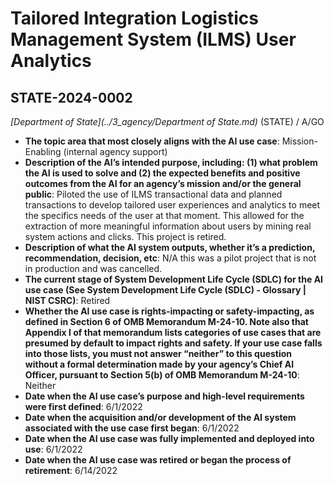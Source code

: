 # Tailored Integration Logistics Management System (ILMS) User Analytics
## STATE-2024-0002
_[Department of State](../3_agency/Department of State.md)_ (STATE) / A/GO


+ **The topic area that most closely aligns with the AI use case**: Mission-Enabling (internal agency support)
+ **Description of the AI’s intended purpose, including: (1) what problem the AI is used to solve and (2) the expected benefits and positive outcomes from the AI for an agency’s mission and/or the general public**: Piloted the use of ILMS transactional data and planned transactions to develop tailored user experiences and analytics to meet the specifics needs of the user at that moment. This allowed for the extraction of more meaningful information about users by mining real system actions and clicks. This project is retired.
+ **Description of what the AI system outputs, whether it’s a prediction, recommendation, decision, etc**: N/A this was a pilot project that is not in production and was cancelled.
+ **The current stage of System Development Life Cycle (SDLC) for the AI use case (See System Development Life Cycle (SDLC) - Glossary | NIST CSRC)**: Retired
+ **Whether the AI use case is rights-impacting or safety-impacting, as defined in Section 6 of OMB Memorandum M-24-10. Note also that Appendix I of that memorandum lists categories of use cases that are presumed by default to impact rights and safety. If your use case falls into those lists, you must not answer “neither” to this question without a formal determination made by your agency’s Chief AI Officer, pursuant to Section 5(b) of OMB Memorandum M-24-10**: Neither
+ **Date when the AI use case’s purpose and high-level requirements were first defined**: 6/1/2022
+ **Date when the acquisition and/or development of the AI system associated with the use case first began**: 6/1/2022
+ **Date when the AI use case was fully implemented and deployed into use**: 6/1/2022
+ **Date when the AI use case was retired or began the process of retirement**: 6/14/2022